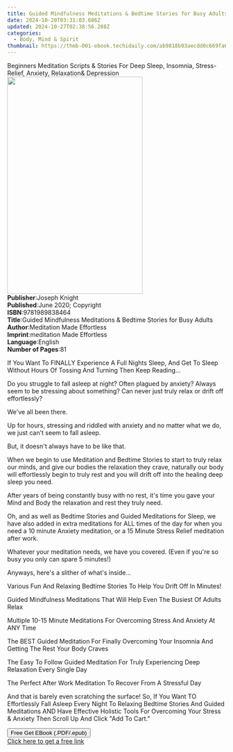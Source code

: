 ```yaml
---
title: Guided Mindfulness Meditations & Bedtime Stories for Busy Adults | Free Book
date: 2024-10-20T03:31:03.686Z
updated: 2024-10-27T02:38:56.288Z
categories:
  - Body, Mind & Spirit
thumbnail: https://thmb-001-ebook.techidaily.com/ab9818b03aecdd0c669fa6d005b62706304fd63a35f6ec3083e3fd54100e35d7.jpg
---
```

<main id="book-container">
  <div class="flex flex-col">
    <div class="book-brief flex-1 py-6 px-4 sm:p-6 md:py-10 md:px-8">
      <!-- brief-->
      <div class="book-brief-main">
        Beginners Meditation Scripts & Stories For Deep Sleep, Insomnia,
        Stress-Relief, Anxiety, Relaxation& Depression
      </div>
    </div>
    <div
      class="book-meta-info flex-1 grid gap-4 col-start-1 col-end-3 row-start-1 sm:mb-6 sm:grid-cols-4 lg:gap-6 lg:col-start-2 lg:row-end-6 lg:row-span-6 lg:mb-0"
    >
      <div
        class="book-meta-info-left place-content-center mt-4 p-4 text-sm leading-6 col-start-2 col-span-2 dark:text-slate-400"
      >
        <img
          class="w-full h-500 object-cover rounded-lg sm:h-255 sm:col-span-2 lg:col-span-full"
          src="https://img-001-ebook.techidaily.com/b44c2379bb6eeb99839996f001b54730b9a0fa17ee1241f26b7e8c9f7d710ea4.jpg"
          alt=""
          width="312"
          height="500"
        />
      </div>
      <div
        class="book-meta-info-right mt-2 col-start-1 row-start-2 col-span-3 self-center"
      >
        <!-- meta data  -->
        <div class="flex flex-col px-4 md:px-8">
          <div class="flex-1">
            <strong>Publisher</strong>:<span class="px-2">Joseph Knight</span>
          </div>
          <div class="flex-1">
            <strong>Published</strong>:<span class="px-2"
              >June 2020; Copyright</span
            >
          </div>
          <div class="flex-1">
            <strong>ISBN</strong>:<span class="px-2">9781989838464</span>
          </div>
          <div class="flex-1">
            <strong>Title</strong>:<span class="px-2"
              >Guided Mindfulness Meditations &amp; Bedtime Stories for Busy
              Adults</span
            >
          </div>
          <div class="flex-1">
            <strong>Author</strong>:<span class="px-2"
              >Meditation Made Effortless</span
            >
          </div>
          <div class="flex-1">
            <strong>Imprint</strong>:<span class="px-2"
              >meditation Made Effortless</span
            >
          </div>
          <div class="flex-1">
            <strong>Language</strong>:<span class="px-2">English</span>
          </div>
          <div class="flex-1">
            <strong>Number of Pages</strong>:<span class="px-2">81</span>
          </div>
        </div>
      </div>
    </div>
    <div class="book-description flex-1 py-6 px-4 sm:p-6 md:py-10 md:px-8">
      <div class="book-description-main">
        <div accordion-content="" id="description">
          <p>
            If You Want To FINALLY Experience A Full Nights Sleep, And Get To
            Sleep Without Hours Of Tossing And Turning Then Keep Reading...
          </p>
          <p>
            Do you struggle to fall asleep at night? Often plagued by anxiety?
            Always seem to be stressing about something? Can never just truly
            relax or drift off effortlessly?
          </p>
          <p>We've all been there.</p>
          <p>
            Up for hours, stressing and riddled with anxiety and no matter what
            we do, we just can't seem to fall asleep.
          </p>
          <p>But, it doesn't always have to be like that.</p>
          <p>
            When we begin to use Meditation and Bedtime Stories to start to
            truly relax our minds, and give our bodies the relaxation they
            crave, naturally our body will effortlessly begin to truly rest and
            you will drift off into the healing deep sleep you need.
          </p>
          <p>
            After years of being constantly busy with no rest, it's time you
            gave your Mind and Body the relaxation and rest they truly need.
          </p>
          <p>
            Oh, and as well as Bedtime Stories and Guided Meditations for Sleep,
            we have also added in extra meditations for ALL times of the day for
            when you need a 10 minute Anxiety meditation, or a 15 Minute Stress
            Relief meditation after work.
          </p>
          <p>
            Whatever your meditation needs, we have you covered. (Even if you're
            so busy you only can spare 5 minutes!)
          </p>
          <p>Anyways, here's a slither of what's inside...</p>
          <p>
            Various Fun And Relaxing Bedtime Stories To Help You Drift Off In
            Minutes!
          </p>
          <p>
            Guided Mindfulness Meditations That Will Help Even The Busiest Of
            Adults Relax
          </p>
          <p>
            Multiple 10-15 Minute Meditations For Overcoming Stress And Anxiety
            At ANY Time
          </p>
          <p>
            The BEST Guided Meditation For Finally Overcoming Your Insomnia And
            Getting The Rest Your Body Craves
          </p>
          <p>
            The Easy To Follow Guided Meditation For Truly Experiencing Deep
            Relaxation Every Single Day
          </p>
          <p>
            The Perfect After Work Meditation To Recover From A Stressful Day
          </p>
          <p>
            And that is barely even scratching the surface! So, If You Want TO
            Effortlessly Fall Asleep Every Night To Relaxing Bedtime Stories And
            Guided Meditations AND Have Effective Holistic Tools For Overcoming
            Your Stress &amp; Anxiety Then Scroll Up And Click "Add To Cart."
          </p>
        </div>
        <div class="accordion-fader"></div>
      </div>
    </div>
    <div class="book-excerpts flex-1 py-6 px-4 sm:p-6 md:py-10 md:px-8"></div>
    <div
      class="book-about-author flex-1 py-6 px-4 sm:p-6 md:py-10 md:px-8"
    ></div>
    <div class="book-free-get flex-1 py-6 px-4 sm:p-6 md:py-10 md:px-8">
      <button
        id="btn-free-get"
        class="bg-blue-500 hover:bg-blue-700 text-white font-bold py-2 px-4 rounded"
      >
        Free Get EBook (.PDF/.epub)
      </button>
      <div id="countdown-display" class="px-2 text-lg mt-2"></div>
      <a
        id="free-link"
        class="hidden bg-blue-500 hover:bg-blue-700 text-white font-bold py-2 px-4 rounded"
        href="https://www.ebooks.com/en-us/book/210061534/guided-mindfulness-meditations-bedtime-stories-for-busy-adults/meditation-made-effortless/"
        target="_blank"
        >Click here to get a free link</a
      >
    </div>
    <script>
      let countdownTime = 0;
      let countdownInterval = null;
      document
        .getElementById('btn-free-get')
        .addEventListener('click', startCountdown);
      function startCountdown() {
        countdownTime = new Date().getTime() + 60000 * 3;
        countdownInterval = setInterval(updateCountdown, 1000);
        document.getElementById('btn-free-get').disabled = true;
        document
          .getElementById('btn-free-get')
          .classList.add('bg-gray-500', 'cursor-not-allowed');
      }
      function updateCountdown() {
        let currentTime = new Date().getTime();
        let timeLeft = countdownTime - currentTime;
        let secondsLeft = Math.floor(timeLeft / 1000);
        document.getElementById('countdown-display').innerHTML =
          `Remaining time: ${secondsLeft} seconds.`;
        if (secondsLeft <= 0) {
          clearInterval(countdownInterval);
          document.getElementById('btn-free-get').classList.add('hidden');
          document.getElementById('free-link').classList.remove('hidden');
          document.getElementById('countdown-display').innerHTML = '';
        }
      }
    </script>
  </div>
</main>

<ins class="adsbygoogle"
      style="display:block"
      data-ad-client="ca-pub-7571918770474297"
      data-ad-slot="8358498916"
      data-ad-format="auto"
      data-full-width-responsive="true"></ins>
    